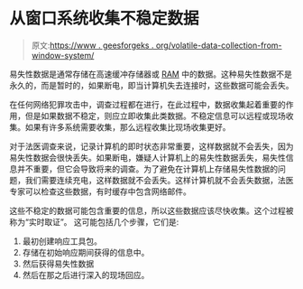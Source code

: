 # 从窗口系统收集不稳定数据

> 原文:[https://www . geesforgeks . org/volatile-data-collection-from-window-system/](https://www.geeksforgeeks.org/volatile-data-collection-from-window-system/)

易失性数据是通常存储在高速缓冲存储器或 [RAM](https://www.geeksforgeeks.org/different-types-ram-random-access-memory/) 中的数据。这种易失性数据不是永久的，而是暂时的，如果断电，即当计算机失去连接时，这些数据可能会丢失。

在任何网络犯罪攻击中，调查过程都在进行，在此过程中，数据收集起着重要的作用，但是如果数据不稳定，则应立即收集此类数据。不稳定信息可以远程或现场收集。如果有许多系统需要收集，那么远程收集比现场收集更好。

对于法医调查来说，记录计算机的即时状态非常重要，这样数据就不会丢失，因为易失性数据会很快丢失。如果断电，嫌疑人计算机上的易失性数据丢失，易失性信息并不重要，但它会导致将来的调查。为了避免在计算机上存储易失性数据的问题，我们需要连续充电，这样数据就不会丢失。这样计算机就不会丢失数据，法医专家可以检查这些数据，有时缓存中包含网络邮件。

这些不稳定的数据可能包含重要的信息，所以这些数据应该尽快收集。这个过程被称为“实时取证”。
这可能包括几个步骤，它们是:

1.  最初创建响应工具包。
2.  存储在初始响应期间获得的信息中。
3.  然后获得易失性数据
4.  然后在那之后进行深入的现场回应。
